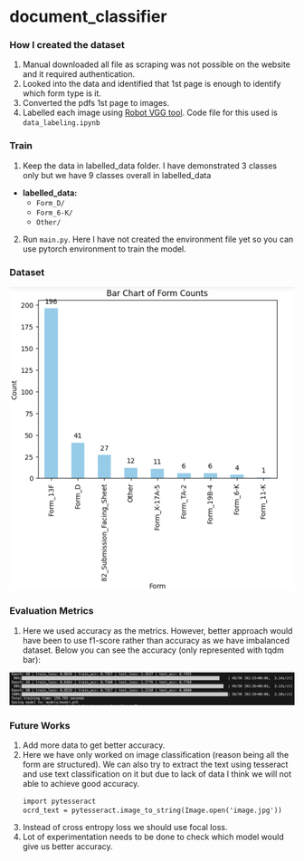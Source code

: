 # document_classifier

### How I created the dataset

1. Manual downloaded all file as scraping was not possible on the website and it required authentication.
2. Looked into the data and identified that 1st page is enough to identify which form type is it.
3. Converted the pdfs 1st page to images.
4. Labelled each image using [Robot VGG tool](https://www.robots.ox.ac.uk/~vgg/software/via/via.html). Code file for this used is ```data_labeling.ipynb```

### Train

1. Keep the data in labelled_data folder. I have demonstrated 3 classes only but we have 9 classes overall in labelled_data
  - **labelled_data:**
     - `Form_D/`
     - `Form_6-K/`
     - `Other/`
2. Run ```main.py```. Here I have not created the environment file yet so you can use pytorch environment to train the model. 

### Dataset 


  ![Dataset](https://github.com/zyper26/document_classifier/blob/main/dataset_classes.png)


### Evaluation Metrics

1. Here we used accuracy as the metrics. However, better approach would have been to use f1-score rather than accuracy as we have imbalanced dataset. Below you can see the accuracy (only represented with tqdm bar):

  ![Train data valuation](https://github.com/zyper26/document_classifier/blob/main/model_saving.png)



### Future Works

1. Add more data to get better accuracy.
2. Here we have only worked on image classification (reason being all the form are structured). We can also try to extract the text using tesseract and use text classification on it but due to lack of data I think we will not able to achieve good accuracy. 
   ```
   import pytesseract
   ocrd_text = pytesseract.image_to_string(Image.open('image.jpg'))
   ```
3. Instead of cross entropy loss we should use focal loss.
4. Lot of experimentation needs to be done to check which model would give us better accuracy.

